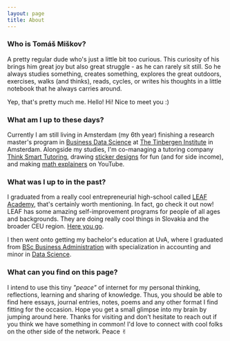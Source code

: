```yaml
---
layout: page
title: About
---
```


### Who is Tomáš Miškov?

A pretty regular dude who's just a little bit too curious. This curiosity of his brings him great joy but also great struggle - as he can rarely sit still. So he always studies something, creates something, explores the great outdoors, exercises, walks (and thinks), reads, cycles, or writes his thoughts in a little notebook that he always carries around.  

Yep, that's pretty much me. Hello! Hi! Nice to meet you :)

### What am I up to these days?

Currently I am still living in Amsterdam (my 6th year) finishing a research master's program in [Business Data Science](https://businessdatascience.nl/program-outline) at [The Tinbergen Institute](https://www.tinbergen.nl/about-tinbergen-institute/) in Amsterdam. Alongside my studies, I'm co-managing a tutoring company [Think Smart Tutoring](https://tstutoring.nl/), drawing [sticker designs](https://www.redbubble.com/people/hadicazvysavaca/shop?artistUserName=hadicazvysavaca&asc=u&collections=1790282&iaCode=all-departments&sortOrder=relevant) for fun (and for side income), and making [math explainers](https://youtube.com/@imotvoksim?si=nFmFvfaUly6wNa1G) on YouTube.

### What was I up to in the past?

I graduated from a really cool entrepreneurial high-school called [LEAF Academy](https://www.leafacademy.eu/), that's certainly worth mentioning. In fact, go check it out now! LEAF has some amazing self-improvement programs for people of all ages and backgrounds. They are doing really cool things in Slovakia and the broader CEU region. [Here you go](https://www.leaf.sk/en/).

I then went onto getting my bachelor's education at UvA, where I graduated from [BSc Business Administration](https://www.uva.nl/en/programmes/bachelors/business-administration/business-administration.html) with specialization in accounting and minor in [Data Science](https://www.uva.nl/en/programmes/minors/amsterdam-data-science-minor/amsterdam-data-science-and-artificial-intelligence.html). 

### What can you find on this page?

I intend to use this tiny *"peace"* of internet for my personal thinking, reflections, learning and sharing of knowledge. Thus, you should be able to find here essays, journal entries, notes, poems and any other format I find fitting for the occasion. Hope you get a small glimpse into my brain by jumping around here. Thanks for visiting and don't hesitate to reach out if you think we have something in common! I'd love to connect with cool folks on the other side of the network. Peace ✌︎
